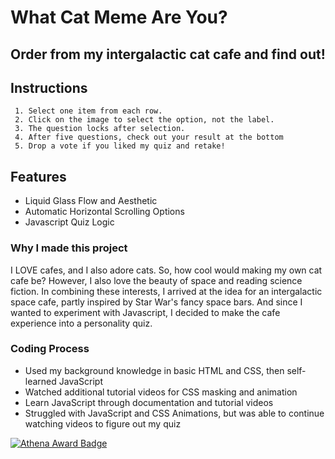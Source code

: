 # What Cat Meme Are You?
## Order from my intergalactic cat cafe and find out!

## Instructions
     1. Select one item from each row.
     2. Click on the image to select the option, not the label.
     3. The question locks after selection.
     4. After five questions, check out your result at the bottom
     5. Drop a vote if you liked my quiz and retake! 

## Features
- Liquid Glass Flow and Aesthetic
- Automatic Horizontal Scrolling Options
- Javascript Quiz Logic

### Why I made this project
I LOVE cafes, and I also adore cats. So, how cool would making my own cat cafe be? However, I also love the beauty of space and reading science fiction. 
In combining these interests, I arrived at the idea for an intergalactic space cafe, partly inspired by Star War's fancy space bars. And since I wanted to experiment 
with Javascript, I decided to make the cafe experience into a personality quiz.

### Coding Process
- Used my background knowledge in basic HTML and CSS, then self-learned JavaScript
- Watched additional tutorial videos for CSS masking and animation
- Learn JavaScript through documentation and tutorial videos
- Struggled with JavaScript and CSS Animations, but was able to continue watching videos to figure out my quiz

[![Athena Award Badge](https://img.shields.io/endpoint?url=https%3A%2F%2Faward.athena.hackclub.com%2Fapi%2Fbadge)](https://award.athena.hackclub.com?utm_source=readme)
